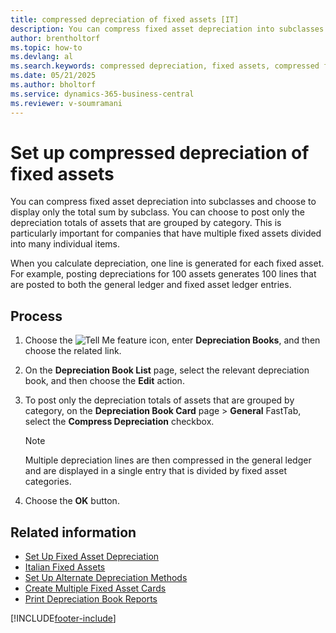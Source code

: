 ```yaml
---
title: compressed depreciation of fixed assets [IT]
description: You can compress fixed asset depreciation into subclasses and choose to display only the total sum by subclass.
author: brentholtorf
ms.topic: how-to
ms.devlang: al
ms.search.keywords: compressed depreciation, fixed assets, compressed fixed asset depreciation, compressed depreciation set up, Italian version
ms.date: 05/21/2025
ms.author: bholtorf
ms.service: dynamics-365-business-central
ms.reviewer: v-soumramani
---
```


# Set up compressed depreciation of fixed assets

You can compress fixed asset depreciation into subclasses and choose to display only the total sum by subclass. You can choose to post only the depreciation totals of assets that are grouped by category. This is particularly important for companies that have multiple fixed assets divided into many individual items.  

When you calculate depreciation, one line is generated for each fixed asset. For example, posting depreciations for 100 assets generates 100 lines that are posted to both the general ledger and fixed asset ledger entries.  

## Process

1. Choose the ![Tell Me feature](../../media/ui-search/search_small.png "Tell me what you want to do") icon, enter **Depreciation Books**, and then choose the related link.  
1. On the **Depreciation Book List** page, select the relevant depreciation book, and then choose the **Edit** action.  
1. To post only the depreciation totals of assets that are grouped by category, on the **Depreciation Book Card** page > **General** FastTab, select the **Compress Depreciation** checkbox.  

    > [!NOTE]  
    > Multiple depreciation lines are then compressed in the general ledger and are displayed in a single entry that is divided by fixed asset categories.  

1. Choose the **OK** button.  

## Related information

- [Set Up Fixed Asset Depreciation](../../fa-how-setup-depreciation.md)
- [Italian Fixed Assets](italian-fixed-assets.md)
- [Set Up Alternate Depreciation Methods](how-to-set-up-alternate-depreciation-methods.md)
- [Create Multiple Fixed Asset Cards](how-to-create-multiple-fixed-asset-cards.md)
- [Print Depreciation Book Reports](how-to-print-depreciation-book-reports.md)

[!INCLUDE[footer-include](../../includes/footer-banner.md)]
